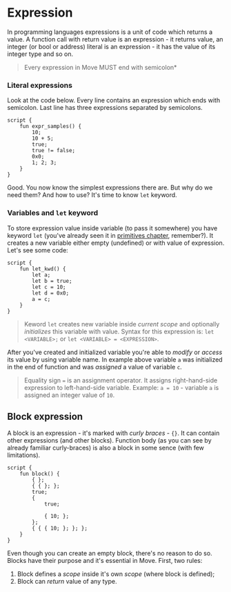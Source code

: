 # Expression

In programming languages expressions is a unit of code which returns a value. A function call with return value is an expression - it returns value, an integer (or bool or address) literal is an expression - it has the value of its integer type and so on.

> Every expression in Move MUST end with semicolon*

### Literal expressions

Look at the code below. Every line contains an expression which ends with semicolon. Last line has three expressions separated by semicolons.

```Move
script {
    fun expr_samples() {
        10;
        10 + 5;
        true;
        true != false;
        0x0;
        1; 2; 3;
    }
}
```

Good. You now know the simplest expressions there are. But why do we need them? And how to use? It's time to know `let` keyword.

### Variables and `let` keyword

To store expression value inside variable (to pass it somewhere) you have keyword `let` (you've already seen it in [primitives chapter](/chapters/primitives.md), remember?). It creates a new variable either empty (undefined) or with value of expression. Let's see some code:

```Move
script {
    fun let_kwd() {
        let a;
        let b = true;
        let c = 10;
        let d = 0x0;
        a = c;
    }
}
```

> Keword `let` creates new variable inside *current scope* and optionally *initializes* this variable with value. Syntax for this expression is: `let <VARIABLE>;` or `let <VARIABLE> = <EXPRESSION>`.

After you've created and initialized variable you're able to *modify* or *access* its value by using variable name. In example above variable `a` was initialized in the end of function and was *assigned* a value of variable `c`.

> Equality sign `=` is an assignment operator. It assigns right-hand-side expression to left-hand-side variable. Example: `a = 10` - variable `a` is assigned an integer value of `10`.

## Block expression

A block is an expression - it's marked with *curly braces* - `{}`. It can contain other expressions (and other blocks). Function body (as you can see by already familiar curly-braces) is also a block in some sence (with few limitations).

```Move
script {
    fun block() {
        { };
        { { }; };
        true;
        {
            true;

            { 10; };
        };
        { { { 10; }; }; };
    }
}
```

Even though you can create an empty block, there's no reason to do so. Blocks have their purpose and it's essential in Move. First, two rules:

1. Block defines a *scope* inside it's own *scope* (where block is defined);
2. Block can *return* value of any type.

```Move

```
